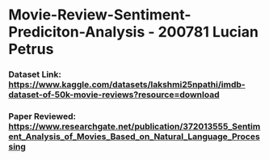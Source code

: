 # Movie-Review-Sentiment-Prediciton-Analysis - 200781 Lucian Petrus

### Dataset Link: https://www.kaggle.com/datasets/lakshmi25npathi/imdb-dataset-of-50k-movie-reviews?resource=download
### Paper Reviewed: https://www.researchgate.net/publication/372013555_Sentiment_Analysis_of_Movies_Based_on_Natural_Language_Processing
